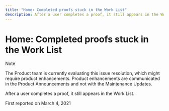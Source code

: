 ```yaml
---
title: "Home: Completed proofs stuck in the Work List"
description: After a user completes a proof, it still appears in the Work List.
---
```


# Home: Completed proofs stuck in the Work List

>[!NOTE]
>
>The Product team is currently evaluating this issue resolution, which might require product enhancements. Product enhancements are communicated in the Product Announcements and not with the Maintenance Updates.

After a user completes a proof, it still appears in the Work List.

First reported on March 4, 2021
